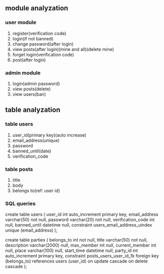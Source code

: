 ## module analyzation

### user module

1. register(verification code)
2. login(if not banned)
3. change password(after login)
4. view posts(after login)(mine and all)(delete mine)
5. forget login(verification code)
6. post(after login)

### admin module

1. login(admin password)
2. view posts(delete)
3. view users(ban)

## table analyzation

### table users

1. user_id(primary key)(auto increase)
2. email_address(unique)
3. password
4. banned_until(date)
5. verification_code

### table posts

1. title
2. body
3. belongs to(ref: user id)

### SQL queries
create table users
(
user_id           int auto_increment
primary key,
email_address     varchar(50) not null,
password          varchar(20) not null,
verification_code int         null,
banned_until      datetime    null,
constraint users_email_address_uindex
unique (email_address)
);

create table parties
(
belongs_to     int           not null,
title          varchar(50)   not null,
description    varchar(2000) null,
max_member     int           null,
current_member int           null,
place          varchar(100)  null,
start_time     datetime      null,
party_id       int auto_increment
primary key,
constraint posts_users_user_id_fk
foreign key (belongs_to) references users (user_id)
on update cascade on delete cascade
);


